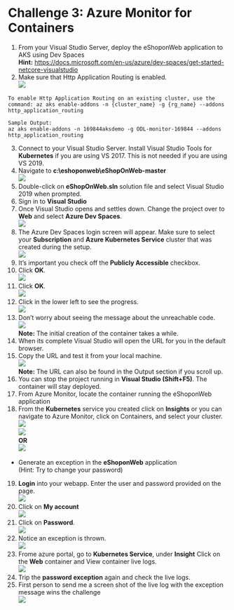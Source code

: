 # Challenge 3: Azure Monitor for Containers

1. From your Visual Studio Server, deploy the eShoponWeb application to AKS using Dev Spaces<br/>
**Hint:** https://docs.microsoft.com/en-us/azure/dev-spaces/get-started-netcore-visualstudio<br/>
2. Make sure that Http Application Routing is enabled.<br/>
   <img src="images/aks01.jpg"/><br/>
```   
To enable Http Application Routing on an existing cluster, use the command: az aks enable-addons -n {cluster_name} -g {rg_name} --addons http_application_routing
```
```
Sample Output:
az aks enable-addons -n 169844aksdemo -g ODL-monitor-169844 --addons http_application_routing
```
3. Connect to your Visual Studio Server. Install Visual Studio Tools for **Kubernetes** if you are using VS 2017. This is not needed if you are using VS 2019.<br/>
4. Navigate to **c:\eshoponweb\eShopOnWeb-master**<br/>
   <img src="images/eshop.jpg"/><br/>
5. Double-click on **eShopOnWeb.sln** solution file and select Visual Studio 2019 when prompted.<br/>
6. Sign in to **Visual Studio**<br/>
7. Once Visual Studio opens and settles down. Change the project over to **Web** and select **Azure Dev Spaces**.<br/>
   <img src="images/1.jpg"/><br/>
8. The Azure Dev Spaces login screen will appear. Make sure to select your **Subscription** and **Azure Kubernetes Service** cluster that was created during the setup.<br/>
   <img src="images/eshop2.jpg"/><br/>
9. It’s important you check off the **Publicly Accessible** checkbox.<br/>
10. Click **OK**.<br/>
   <img src="images/eshop1.jpg"/><br/>
11. Click **OK**.<br/>
   <img src="images/eshop3.jpg"/><br/>
12. Click in the lower left to see the progress.<br/>
   <img src="images/eshop4.jpg"/><br/>
13. Don’t worry about seeing the message about the unreachable code.<br/>
   <img src="images/eshop5.jpg"/><br/>
**Note:** The initial creation of the container takes a while.<br/>
14. When its complete Visual Studio will open the URL for you in the default browser.<br/>
15. Copy the URL and test it from your local machine.<br/>
   <img src="images/eshop7.jpg"/><br/>
**Note:** The URL can also be found in the Output section if you scroll up.<br/>
16. You can stop the project running in **Visual Studio (Shift+F5)**. The container will stay deployed.<br/>
17. From Azure Monitor, locate the container running the eShoponWeb application<br/>
18. From the **Kubernetes** service you created click on **Insights** or you can navigate to Azure Monitor, click on Containers, and select your cluster.<br/>
   <img src="images/eshop8.jpg"/><br/>
   <img src="images/eshop9.jpg"/><br/>
 **OR**<br/>
   <img src="images/eshop10.jpg"/><br/>
 * Generate an exception in the **eShoponWeb** application<br/>
(Hint: Try to change your password)<br/>

19. **Login** into your webapp. Enter the user and password provided on the page.<br/>
   <img src="images/eshop11.jpg"/><br/>
20. Click on **My account**<br/>
   <img src="images/eshop12.jpg"/><br/>
21. Click on **Password**.<br/>
   <img src="images/eshop13.jpg"/><br/>
22. Notice an exception is thrown.<br/>
   <img src="images/eshop14.jpg"/><br/>
23. Frome azure portal, go to **Kubernetes Service**, under **Insight** Click on the **Web** container and View container live logs.<br/>
   <img src="images/eshop15.jpg"/><br/>
24. Trip the **password exception** again and check the live logs.<br/>
25. First person to send me a screen shot of the live log with the exception message wins the challenge<br/>
   <img src="images/aks16.jpg"/><br/>
